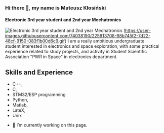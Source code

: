 ### Hi there 👋, my name is Mateusz Kłosiński
#### Electronic 3rd year student and 2nd year Mechatronics
![Electronic 3rd year student and 2nd year Mechatronics](https://encrypted-tbn0.gstatic.com/images?q=tbn:ANd9GcTzcuKNPGlCJtM14LWK2ehv7iLpmsMfEqyenpYd8QjrBw&s)
(https://user-images.githubusercontent.com/74038190/225813708-98b745f2-7d22-48cf-9150-083f1b00d6c9.gif)
I am a really ambitious undergraduate student interested in electronics and space
exploration, with some practical experience related to study projects, and activity in
Student Scientific Association "PWR in Space" in electronics department.

## Skills and Experience
* C++,
* C,
* STM32/ESP programming
* Python,
* Matlab,
* LateX,
* Unix

- 🔭 I’m currently working on this page. 




